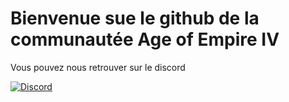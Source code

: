 # Bienvenue sue le github de la communautée Age of Empire IV

Vous pouvez nous retrouver sur le discord

[![Discord](https://img.shields.io/badge/Discord-7289DA?style=for-the-badge&logo=discord&logoColor=white)](https://discord.com/invite/56JC8MH7qN)
